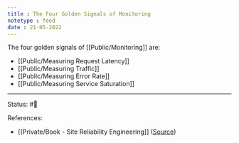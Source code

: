 ```yaml
---
title : The Four Golden Signals of Monitoring
notetype : feed
date : 21-05-2022
---
```


The four golden signals of [[Public/Monitoring]] are:
- [[Public/Measuring Request Latency]]
- [[Public/Measuring Traffic]]
- [[Public/Measuring Error Rate]]
- [[Public/Measuring Service Saturation]]


-----

Status: #🌲 

References:
-  [[Private/Book - Site Reliability Engineering]] ([Source](https://sre.google/sre-book/table-of-contents/))
